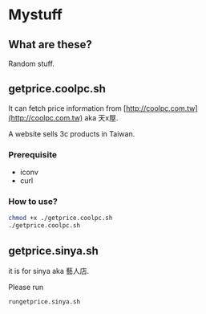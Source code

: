 # Mystuff

## What are these?

Random stuff.

## getprice.coolpc.sh

It can fetch price information from [http://coolpc.com.tw](http://coolpc.com.tw) aka 天x屋.

A website sells 3c products in Taiwan.


### Prerequisite

+ iconv
+ curl

### How to use?

```bash
chmod +x ./getprice.coolpc.sh
./getprice.coolpc.sh
```

## getprice.sinya.sh

it is for sinya aka 藝人店.

Please run 

```bash
rungetprice.sinya.sh
```

<!--# github support svn client, that\'s cool. :D -->


